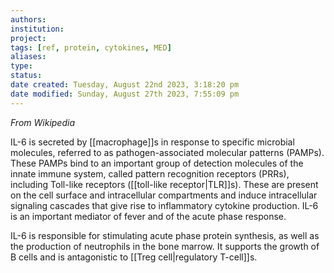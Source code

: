 ```yaml
---
authors: 
institution: 
project: 
tags: [ref, protein, cytokines, MED]
aliases: 
type: 
status: 
date created: Tuesday, August 22nd 2023, 3:18:20 pm
date modified: Sunday, August 27th 2023, 7:55:09 pm
---
```


_From Wikipedia_

IL-6 is secreted by [[macrophage]]s in response to specific microbial molecules, referred to as pathogen-associated molecular patterns (PAMPs). These PAMPs bind to an important group of detection molecules of the innate immune system, called pattern recognition receptors (PRRs), including Toll-like receptors ([[toll-like receptor|TLR]]s). These are present on the cell surface and intracellular compartments and induce intracellular signaling cascades that give rise to inflammatory cytokine production. IL-6 is an important mediator of fever and of the acute phase response.

IL-6 is responsible for stimulating acute phase protein synthesis, as well as the production of neutrophils in the bone marrow. It supports the growth of B cells and is antagonistic to [[Treg cell|regulatory T-cell]]s.